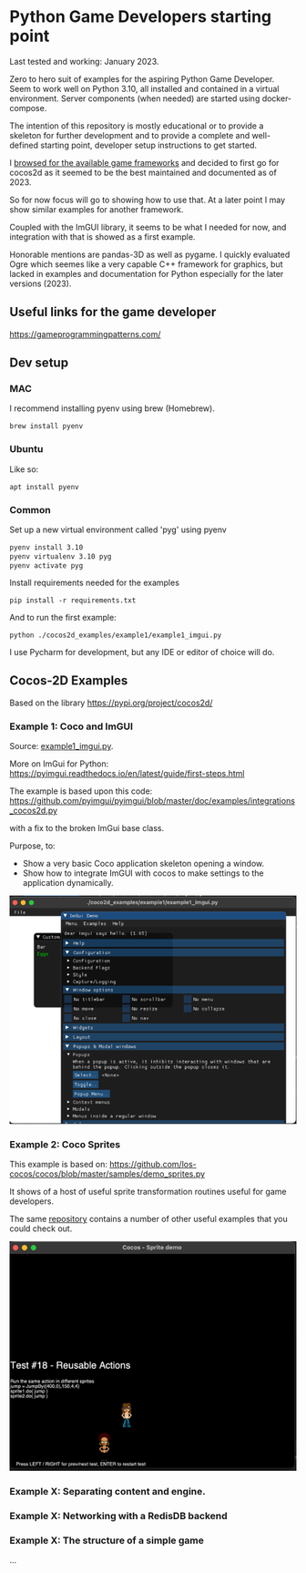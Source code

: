 # Python Game Developers starting point
Last tested and working: January 2023.

Zero to hero suit of examples for the aspiring Python Game Developer. Seem to work well on
Python 3.10, all installed and contained in a virtual environment. Server components (when needed) 
are started using docker-compose.

The intention of this
repository is mostly educational or to provide a skeleton for further development and to provide
a complete and well-defined starting point, developer setup instructions to get started.

I [browsed for the available game frameworks](https://geekflare.com/python-game-development-libraries-frameworks/) 
and decided to first go for cocos2d as it seemed to be the best maintained and documented as of 2023.

So for now focus will go to showing how to use that. At a later point I may show similar examples
for another framework.

Coupled with the ImGUI library, it seems to be what I needed for now, and integration with that is
showed as a first example.

Honorable mentions are pandas-3D as well as pygame. I quickly evaluated Ogre which seemes like
a very capable C++ framework for graphics, but lacked in examples and documentation for Python
especially for the later versions (2023).

## Useful links for the game developer

https://gameprogrammingpatterns.com/

## Dev setup

### MAC
I recommend installing pyenv using brew (Homebrew).

    brew install pyenv

### Ubuntu
Like so:

    apt install pyenv

### Common
Set up a new virtual environment called 'pyg' using pyenv
 
    pyenv install 3.10
    pyenv virtualenv 3.10 pyg
    pyenv activate pyg

Install requirements needed for the examples

    pip install -r requirements.txt

And to run the first example:

    python ./cocos2d_examples/example1/example1_imgui.py

I use Pycharm for development, but any IDE or editor of choice will do.

## Cocos-2D Examples

Based on the library https://pypi.org/project/cocos2d/


### Example 1: Coco and ImGUI

Source: [example1_imgui.py](cocos2d_examples/example1/example1_imgui.py).

More on ImGui for Python: https://pyimgui.readthedocs.io/en/latest/guide/first-steps.html

The example is based upon this code: https://github.com/pyimgui/pyimgui/blob/master/doc/examples/integrations_cocos2d.py

with a fix to the broken ImGui base class.

Purpose, to:
- Show a very basic Coco application skeleton opening a window.
- Show how to integrate ImGUI with cocos to make settings to the application dynamically.

![](img/example1.png)

### Example 2: Coco Sprites

This example is based on: https://github.com/los-cocos/cocos/blob/master/samples/demo_sprites.py

It shows of a host of useful sprite transformation routines useful for game developers.

The same [repository](https://github.com/los-cocos/cocos/blob/master/samples/) contains a number of other useful examples
that you could check out.

![](img/example2.png)

### Example X: Separating content and engine.

### Example X: Networking with a RedisDB backend

### Example X: The structure of a simple game

...

